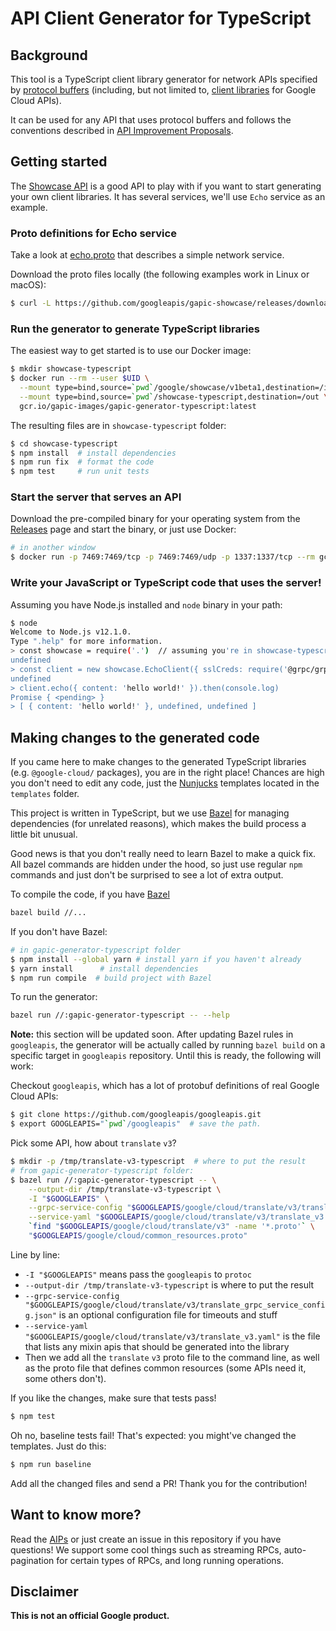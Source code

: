 # API Client Generator for TypeScript

## Background

This tool is a TypeScript client library generator for network APIs specified
by [protocol
buffers](https://developers.google.com/protocol-buffers/) (including, but
not limited to, [client libraries](https://www.npmjs.com/search?q=%40google-cloud)
for Google Cloud APIs).

It can be used for any API that uses protocol buffers and follows the conventions
described in [API Improvement Proposals](https://aip.dev/).

## Getting started

The [Showcase API](https://github.com/googleapis/gapic-showcase) is a good API to
play with if you want to start generating your own client libraries. It has several
services, we'll use `Echo` service as an example.

### Proto definitions for Echo service

Take a look at [echo.proto](https://github.com/googleapis/gapic-showcase/blob/master/schema/google/showcase/v1beta1/echo.proto) that describes a simple
network service.

Download the proto files locally (the following examples work in Linux or macOS):

```sh
$ curl -L https://github.com/googleapis/gapic-showcase/releases/download/v0.6.1/gapic-showcase-0.6.1-protos.tar.gz | tar xz
```

### Run the generator to generate TypeScript libraries

The easiest way to get started is to use our Docker image:

```sh
$ mkdir showcase-typescript
$ docker run --rm --user $UID \
  --mount type=bind,source=`pwd`/google/showcase/v1beta1,destination=/in/google/showcase/v1beta1,readonly \
  --mount type=bind,source=`pwd`/showcase-typescript,destination=/out \
  gcr.io/gapic-images/gapic-generator-typescript:latest
```

The resulting files are in `showcase-typescript` folder:

```sh
$ cd showcase-typescript
$ npm install  # install dependencies
$ npm run fix  # format the code
$ npm test     # run unit tests
```

### Start the server that serves an API

Download the pre-compiled binary for your operating system from the
[Releases](https://github.com/googleapis/gapic-showcase/releases/tag/v0.6.1) page
and start the binary, or just use Docker:

```sh
# in another window
$ docker run -p 7469:7469/tcp -p 7469:7469/udp -p 1337:1337/tcp --rm gcr.io/gapic-images/gapic-showcase:0.6.1
```

### Write your JavaScript or TypeScript code that uses the server!

Assuming you have Node.js installed and `node` binary in your path:

```sh
$ node
Welcome to Node.js v12.1.0.
Type ".help" for more information.
> const showcase = require('.')  // assuming you're in showcase-typescript
undefined
> const client = new showcase.EchoClient({ sslCreds: require('@grpc/grpc-js').credentials.createInsecure() })
undefined
> client.echo({ content: 'hello world!' }).then(console.log)
Promise { <pending> }
> [ { content: 'hello world!' }, undefined, undefined ]
```

## Making changes to the generated code

If you came here to make changes to the generated TypeScript libraries (e.g. `@google-cloud/` packages),
you are in the right place! Chances are high you don't need to edit any code, just the
[Nunjucks](https://mozilla.github.io/nunjucks/) templates located in the `templates` folder.

This project is written in TypeScript, but we use [Bazel](https://bazel.build/) for managing dependencies
(for unrelated reasons), which makes the build process a little bit unusual.

Good news is that you don't really need to learn Bazel to make a quick fix. All bazel commands are
hidden under the hood, so just use regular `npm` commands and just don't be surprised to see a lot of extra
output.

To compile the code, if you have [Bazel](https://bazel.build/)

```sh
bazel build //...
```

If you don't have Bazel:

```sh
# in gapic-generator-typescript folder
$ npm install --global yarn # install yarn if you haven't already
$ yarn install      # install dependencies
$ npm run compile  # build project with Bazel
```

To run the generator:

```sh
bazel run //:gapic-generator-typescript -- --help
```

**Note:** this section will be updated soon. After updating Bazel rules in `googleapis`,
the generator will be actually called by running `bazel build` on a specific target
in `googleapis` repository. Until this is ready, the following will work:

Checkout `googleapis`, which has a lot of protobuf definitions of real Google Cloud APIs:

```sh
$ git clone https://github.com/googleapis/googleapis.git
$ export GOOGLEAPIS="`pwd`/googleapis"  # save the path.
```

Pick some API, how about `translate` `v3`?

```sh
$ mkdir -p /tmp/translate-v3-typescript  # where to put the result
# from gapic-generator-typescript folder:
$ bazel run //:gapic-generator-typescript -- \
    --output-dir /tmp/translate-v3-typescript \
    -I "$GOOGLEAPIS" \
    --grpc-service-config "$GOOGLEAPIS/google/cloud/translate/v3/translate_grpc_service_config.json" \
    --service-yaml "$GOOGLEAPIS/google/cloud/translate/v3/translate_v3.yaml" \
    `find "$GOOGLEAPIS/google/cloud/translate/v3" -name '*.proto'` \
    "$GOOGLEAPIS/google/cloud/common_resources.proto"
```

Line by line:
* `-I "$GOOGLEAPIS"` means pass the `googleapis` to `protoc`
* `--output-dir /tmp/translate-v3-typescript` is where to put the result
* `--grpc-service-config "$GOOGLEAPIS/google/cloud/translate/v3/translate_grpc_service_config.json"`
is an optional configuration file for timeouts and stuff
* `--service-yaml "$GOOGLEAPIS/google/cloud/translate/v3/translate_v3.yaml"` is the file that lists any mixin apis that should be generated into the library
* Then we add all the `translate` `v3` proto file to the command line, as well as the
proto file that defines common resources (some APIs need it, some others don't).

If you like the changes, make sure that tests pass!

```sh
$ npm test
```

Oh no, baseline tests fail!  That's expected: you might've changed the templates. Just do this:

```sh
$ npm run baseline
```

Add all the changed files and send a PR! Thank you for the contribution!

## Want to know more?

Read the [AIPs](https://aip.dev/) or just create an issue in this repository if you have questions!
We support some cool things such as streaming RPCs, auto-pagination for certain types of RPCs, and long running operations.

## Disclaimer

**This is not an official Google product.**
